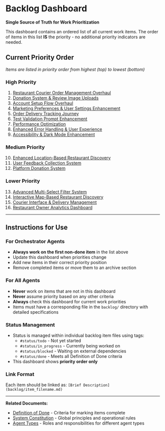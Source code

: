 # Backlog Dashboard

**Single Source of Truth for Work Prioritization**

This dashboard contains an ordered list of all current work items. The order of items in this list **IS** the priority - no additional priority indicators are needed.

## Current Priority Order

*Items are listed in priority order from highest (top) to lowest (bottom)*

### High Priority

1. [Restaurant Courier Order Management Overhaul](backlog/20250831191433_restaurant_courier_order_management_overhaul.md)
2. [Donation System & Review Image Uploads](backlog/20250830191230_donation_system_review_images.md)
3. [Account Setup Flow Overhaul](backlog/20250830122511_account_setup_flow_overhaul.md)
4. [Marketing Preferences & User Settings Enhancement](backlog/20250830130539_marketing_preferences_user_settings.md)
5. [Order Delivery Tracking Journey](backlog/20250829153620_order_delivery_tracking_journey.md)
6. [Test Validation Prompt Enhancement](backlog/20250827175200_test_validation_prompt_enhancement.md)
7. [Performance Optimization](backlog/20250827174200_performance_optimization.md)
8. [Enhanced Error Handling & User Experience](backlog/20250827174300_enhanced_error_handling_ux.md)
9. [Accessibility & Dark Mode Enhancement](backlog/20250827174700_accessibility_dark_mode.md)

### Medium Priority

10. [Enhanced Location-Based Restaurant Discovery](backlog/20250827174400_enhanced_location_discovery.md)
11. [User Feedback Collection System](backlog/20250827174800_user_feedback_system.md)
12. [Platform Donation System](backlog/20250827174900_platform_donation_system.md)

### Lower Priority

13. [Advanced Multi-Select Filter System](backlog/20250827174600_advanced_multi_select_filters.md)
14. [Interactive Map-Based Restaurant Discovery](backlog/20250827174500_interactive_map_discovery.md)
15. [Courier Interface & Delivery Management](backlog/20250827175000_courier_delivery_management.md)
16. [Restaurant Owner Analytics Dashboard](backlog/20250827175100_restaurant_analytics_dashboard.md)

---

## Instructions for Use

### For Orchestrator Agents
- **Always work on the first non-done item** in the list above
- Update this dashboard when priorities change
- Add new items in their correct priority position
- Remove completed items or move them to an archive section

### For All Agents
- **Never** work on items that are not in this dashboard
- **Never** assume priority based on any other criteria
- **Always** check this dashboard for current work priorities
- Items must have a corresponding file in the `backlog/` directory with detailed specifications

### Status Management
- Status is managed within individual backlog item files using tags:
  - `#status/todo` - Not yet started
  - `#status/in_progress` - Currently being worked on  
  - `#status/blocked` - Waiting on external dependencies
  - `#status/done` - Meets all Definition of Done criteria
- This dashboard shows **priority order only**

### Link Format
Each item should be linked as: `[Brief Description](backlog/item_filename.md)`

---

**Related Documents:**
- [Definition of Done](documentation/definition_of_done.md) - Criteria for marking items complete
- [System Constitution](WARP.md) - Global principles and operational rules
- [Agent Types](AGENTS.md) - Roles and responsibilities for different agent types
